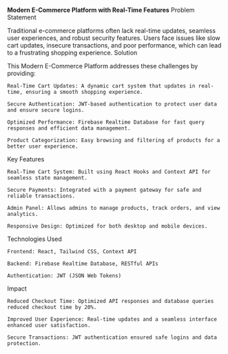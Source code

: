 **Modern E-Commerce Platform with Real-Time Features**
Problem Statement

Traditional e-commerce platforms often lack real-time updates, seamless user experiences, and robust security features. Users face issues like slow cart updates, insecure transactions, and poor performance, which can lead to a frustrating shopping experience.
Solution

This Modern E-Commerce Platform addresses these challenges by providing:

    Real-Time Cart Updates: A dynamic cart system that updates in real-time, ensuring a smooth shopping experience.

    Secure Authentication: JWT-based authentication to protect user data and ensure secure logins.

    Optimized Performance: Firebase Realtime Database for fast query responses and efficient data management.

    Product Categorization: Easy browsing and filtering of products for a better user experience.

Key Features

    Real-Time Cart System: Built using React Hooks and Context API for seamless state management.

    Secure Payments: Integrated with a payment gateway for safe and reliable transactions.

    Admin Panel: Allows admins to manage products, track orders, and view analytics.

    Responsive Design: Optimized for both desktop and mobile devices.

Technologies Used

    Frontend: React, Tailwind CSS, Context API

    Backend: Firebase Realtime Database, RESTful APIs

    Authentication: JWT (JSON Web Tokens)
Impact

    Reduced Checkout Time: Optimized API responses and database queries reduced checkout time by 20%.

    Improved User Experience: Real-time updates and a seamless interface enhanced user satisfaction.

    Secure Transactions: JWT authentication ensured safe logins and data protection.
